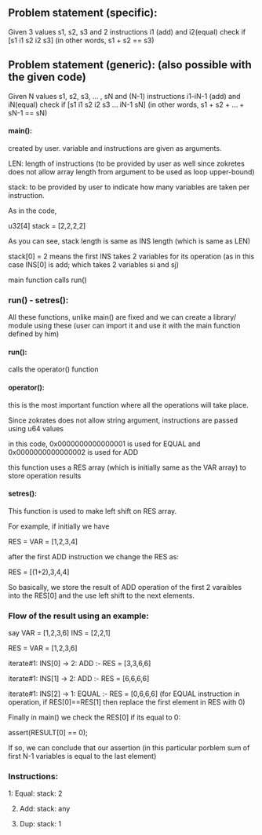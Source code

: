 ## Problem statement (specific):

Given 3 values s1, s2, s3 and 2 instructions i1 (add) and i2(equal)
    check if [s1 i1 s2 i2 s3] (in other words, s1 + s2 == s3)




## Problem statement (generic): (also possible with the given code)

Given N values s1, s2, s3, ... , sN and (N-1) instructions i1-iN-1 (add) and iN(equal)
    check if [s1 i1 s2 i2 s3 ... iN-1 sN] (in other words, s1 + s2 + ... + sN-1 == sN)



#### main():
created by user. variable and instructions are given as arguments.

LEN: length of instructions (to be provided by user as well since zokretes does not allow array length from argument to be used as loop upper-bound)


stack: to be provided by user to indicate how many variables are taken per instruction.

As in the code, 

u32[4] stack = [2,2,2,2]

As you can see, stack length is same as INS length (which is same as LEN)

stack[0] = 2 means the first INS takes 2 variables for its operation (as in this case INS[0] is add; which takes 2 variables si and sj)


main function calls run()



### run() - setres():
All these functions, unlike main() are fixed and we can create a library/ module using these (user can import it and use it with the main function defined by him)

#### run():
calls the operator() function

#### operator():
this is the most important function where all the operations will take place.

Since zokrates does not allow string argument, instructions are passed using u64 values

in this code, 0x0000000000000001 is used for EQUAL and 0x0000000000000002 is used for ADD

this function uses a RES array (which is initially same as the VAR array) to store operation results


#### setres():
This function is used to make left shift on RES array.

For example, if initially we have 

RES = VAR = [1,2,3,4]

after the first ADD instruction we change the RES as:

RES = [(1+2),3,4,4]

So basically, we store the result of ADD operation of the first 2 varaibles into the RES[0] and the use left shift to the next elements.


### Flow of the result using an example:
say VAR = [1,2,3,6] INS = [2,2,1]

RES = VAR = [1,2,3,6]

iterate#1: INS[0] -> 2: ADD :- RES = [3,3,6,6]

iterate#1: INS[1] -> 2: ADD :- RES = [6,6,6,6]

iterate#1: INS[2] -> 1: EQUAL :- RES = [0,6,6,6] (for EQUAL instruction in operation, if RES[0]==RES[1] then replace the first element in RES with 0)



Finally in main() we check the RES[0] if its equal to 0:

assert(RESULT[0] == 0);

If so, we can conclude that our assertion (in this particular porblem sum of first N-1 variables is equal to the last element)


### Instructions:
1: Equal: stack: 2

2. Add: stack: any

3. Dup: stack: 1